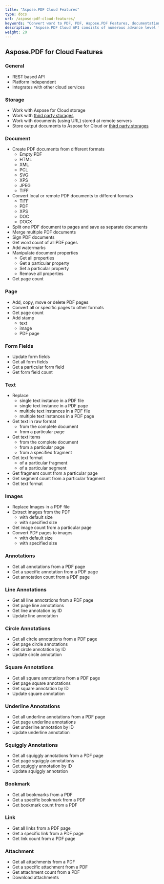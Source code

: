 ```yaml
---
title: "Aspose.PDF Cloud Features"
type: docs
url: /aspose-pdf-cloud-features/
keywords: "Convert word to PDF, PDF, Aspose.PDF Features, documentation, C#, Java, Python, Go, Node.Js,  convert word to pdf, pdf to doc, pdf to ppt, pdf to html, pdf to tiff, pdf to svg, pdf to epub, pdf to latex, pdf to xml, pdf to pcl, pdf to jpg, jpg to pdf, tiff to pdf"
description: "Aspose.PDF Cloud API consists of numerous advance level features, It allows you to create compressed pdf, split pdf and merge pdf files. Or you can create PDF Viewer, pdf editor or pdf converter because the API allows you to convert word to pdf, pdf to doc, pdf to ppt, pdf to html, pdf to tiff, pdf to svg, pdf to epub, pdf to latex, pdf to xml, pdf to pcl, pdf to jpg, jpg to pdf, pdf to tiff, by using the SDKs in various languages such as, C#, Java, Python, Ruby, PHP, Node.js, Swift, Android and Go. Moreover, you can also extract PDF contents including text and images from the PDF files."
weight: 20
---
```


## **Aspose.PDF for Cloud Features**
### **General**
- REST based API
- Platform Independent
- Integrates with other cloud services
### **Storage**
- Work with Aspose for Cloud storage
- Work with [third party storages](https://docs.aspose.cloud/display/totalcloud/How+to+Configure+3rd+Party+Cloud+Storages)
- Work with documents (using URL) stored at remote servers
- Store output documents to Aspose for Cloud or [third party storages](https://docs.aspose.cloud/display/totalcloud/How+to+Configure+3rd+Party+Cloud+Storages)
### **Document**
- Create PDF documents from different formats
  - Empty PDF
  - HTML
  - XML
  - PCL
  - SVG
  - XPS
  - JPEG
  - TIFF
- Convert local or remote PDF documents to different formats
  - TIFF
  - PDF
  - XPS
  - DOC
  - DOCX
- Split one PDF document to pages and save as separate documents
- Merge multiple PDF documents
- Sign PDF documents
- Get word count of all PDF pages
- Add watermarks
- Manipulate document properties
  - Get all properties
  - Get a particular property
  - Set a particular property
  - Remove all properties
- Get page count
### **Page**
- Add, copy, move or delete PDF pages
- Convert all or specific pages to other formats
- Get page count
- Add stamp
  - text
  - image
  - PDF page
### **Form Fields**
- Update form fields
- Get all form fields
- Get a particular form field
- Get form field count
### **Text**
- Replace
  - single text instance in a PDF file
  - single text instance in a PDF page
  - multiple text instances in a PDF file
  - multiple text instances in a PDF page
- Get text in raw format
  - from the complete document
  - from a particular page
- Get text items
  - from the complete document
  - from a particular page
  - from a specified fragment
- Get text format
  - of a particular fragment
  - of a particular segment
- Get fragment count from a particular page
- Get segment count from a particular fragment
- Get text format
### **Images**
- Replace Images in a PDF file
- Extract images from the PDF
  - with default size
  - with specified size
- Get image count from a particular page
- Convert PDF pages to images
  - with default size
  - with specified size
### **Annotations**
- Get all annotations from a PDF page
- Get a specific annotation from a PDF page
- Get annotation count from a PDF page
### **Line Annotations**
- Get all line annotations from a PDF page
- Get page line annotations
- Get line annotation by ID
- Update line annotation
### **Circle Annotations**
- Get all circle annotations from a PDF page
- Get page circle annotations
- Get circle annotation by ID
- Update circle annotation
### **Square Annotations**
- Get all square annotations from a PDF page
- Get page square annotations
- Get square annotation by ID
- Update square annotation
### **Underline Annotations**
- Get all underline annotations from a PDF page
- Get page underline annotations
- Get underline annotation by ID
- Update underline annotation
### **Squiggly Annotations**
- Get all squiggly annotations from a PDF page
- Get page squiggly annotations
- Get squiggly annotation by ID
- Update squiggly annotation
### **Bookmark**
- Get all bookmarks from a PDF
- Get a specific bookmark from a PDF
- Get bookmark count from a PDF
### **Link**
- Get all links from a PDF page
- Get a specific link from a PDF page
- Get link count from a PDF page
### **Attachment**
- Get all attachments from a PDF
- Get a specific attachment from a PDF
- Get attachment count from a PDF
- Download attachments

